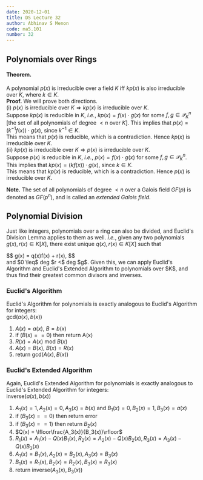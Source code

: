 ```yaml
---
date: 2020-12-01
title: DS Lecture 32
author: Abhinav S Menon
code: ma5.101
number: 32
---
```


## Polynomials over Rings
#### Theorem.
A polynomial $p(x)$ is irreducible over a field $K$ iff $kp(x)$ is also irreducible over $K$, where $k \in K$.  
**Proof.** We will prove both directions.  
(i) $p(x)$ is irreducible over $K \Rightarrow kp(x)$ is irreducible over $K$.  
Suppose $kp(x)$ is reducible in $K$, *i.e.*, $kp(x) = f(x)\cdot g(x)$ for some $f,g \in \mathcal{P}^n_{K}$ [the set of all polynomials of degree $< n$ over $K$]. This implies that $p(x) = (k^{-1}f(x))\cdot g(x)$, since $k^{-1} \in K$.  
This means that $p(x)$ is reducible, which is a contradiction. Hence $kp(x)$ is irreducible over $K$.  
(ii) $kp(x)$ is irreducible over $K \Rightarrow p(x)$ is irreducible over $K$.  
Suppose $p(x)$ is reducible in $K$, *i.e.*, $p(x) = f(x)\cdot g(x)$ for some $f,g \in \mathcal{P}^n_{K}$. This implies that $kp(x) = (kf(x))\cdot g(x)$, since $k \in K$.  
This means that $kp(x)$ is reducible, which is a contradiction. Hence $p(x)$ is irreducible over $K$.  

**Note.** The set of all polynomials of degree $<n$ over a Galois field $GF(p)$ is denoted as $GF(p^n)$, and is called an *extended Galois field*.

## Polynomial Division
Just like integers, polynomials over a ring can also be divided, and Euclid's Division Lemma applies to them as well. *i.e.*, given any two polynomials $g(x), r(x) \in K[X]$, there exist unique $q(x), r(x) \in K[X]$ such that
<div>
$$
g(x) = q(x)f(x) + r(x),
$$
</div>
and $0 \leq$ deg $r <$ deg $g$. Given this, we can apply Euclid's Algorithm and Euclid's Extended Algorithm to polynomials over $K$, and thus find their greatest common divisors and inverses.

### Euclid's Algorithm
Euclid's Algorithm for polynomials is exactly analogous to Euclid's Algorithm for integers:  
gcd$(a(x),b(x))$  
1. $A(x) = a(x)$, $B = b(x)$  
2. if $(B(x) == 0)$ then return A(x)  
3. $R(x) = A(x)$ mod $B(x)$  
4. $A(x) = B(x)$, $B(x) = R(x)$  
5. return gcd$(A(x),B(x))$

### Euclid's Extended Algorithm
Again, Euclid's Extended Algorithm for polynomials is exactly analogous to Euclid's Extended Algorithm for integers:  
inverse$(a(x),b(x))$  
1. $A_1(x) = 1, A_2(x) = 0, A_3(x) = b(x)$ and $B_1(x) = 0, B_2(x) = 1, B_3(x) = a(x)$  
2. if $(B_3(x) == 0)$ then return error  
3. if $(B_3(x) == 1)$ then return $B_2(x)$  
4. $Q(x) = \lfloor\frac{A_3(x)}{B_3(x)}\rfloor$  
5. $R_1(x) = A_1(x) - Q(x)B_1(x), R_2(x) = A_2(x) - Q(x)B_2(x), R_3(x) = A_3(x) - Q(x)B_3(x)$  
6. $A_1(x) = B_1(x), A_2(x) = B_2(x), A_3(x) = B_3(x)$  
7. $B_1(x) = R_1(x), B_2(x) = R_2(x), B_3(x) = R_3(x)$  
8. return inverse($A_3(x),B_3(x)$)  
